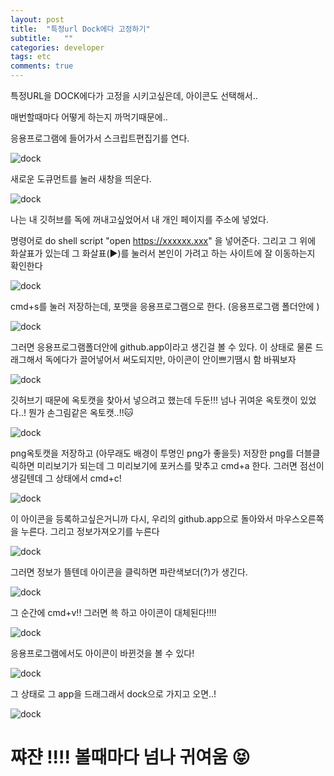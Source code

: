```yaml
---
layout: post
title:  "특정url Dock에다 고정하기"
subtitle:   ""
categories: developer
tags: etc
comments: true
---
```




특정URL을 DOCK에다가 고정을 시키고싶은데, 아이콘도 선택해서..

매번할때마다 어떻게 하는지 까먹기때문에..

응용프로그램에 들어가서 스크립트편집기를 연다.

![dock](/assets/img/dock1.png)

새로운 도큐먼트를 눌러 새창을 띄운다.

![dock](/assets/img/dock2.png)

나는 내 깃허브를 독에 꺼내고싶었어서 내 개인 페이지를 주소에 넣었다.

명령어로 do shell script "open https://xxxxxx.xxx" 을 넣어준다. 그리고 그 위에 화살표가 있는데 그 화살표(▶)를 눌러서 본인이 가려고 하는 사이트에 잘 이동하는지 확인한다

![dock](/assets/img/dock3.png)

cmd+s를 눌러 저장하는데, 포맷을 응용프로그램으로 한다. (응용프로그램 폴더안에 )

![dock](/assets/img/dock4.png)

그러면 응용프로그램폴더안에 github.app이라고 생긴걸 볼 수 있다. 이 상태로 물론 드래그해서 독에다가 끌어넣어서 써도되지만, 아이콘이 안이쁘기땜시 함 바꿔보자

![dock](/assets/img/dock5.png)

깃허브기 때문에 옥토캣을 찾아서 넣으려고 했는데 두둔!!! 넘나 귀여운 옥토캣이 있었다..! 뭔가 손그림같은 옥토캣..!!🐱

![dock](/assets/img/dock6.png)

png옥토캣을 저장하고 (아무래도 배경이 투명인 png가 좋을듯) 저장한 png를 더블클릭하면 미리보기가 되는데 그 미리보기에 포커스를 맞추고 cmd+a 한다. 그러면 점선이 생길텐데 그 상태에서 cmd+c!

![dock](/assets/img/dock7.png)

이 아이콘을 등록하고싶은거니까 다시, 우리의 github.app으로 돌아와서 마우스오른쪽을 누른다. 그리고 정보가져오기를 누른다

![dock](/assets/img/dock8.png)

그러면 정보가 뜰텐데 아이콘을 클릭하면 파란색보더(?)가 생긴다.

![dock](/assets/img/dock10.png)

그 순간에 cmd+v!! 그러면 쑉 하고 아이콘이 대체된다!!!!

![dock](/assets/img/dock11.png)

응용프로그램에서도 아이콘이 바뀐것을 볼 수 있다!

![dock](/assets/img/dock12.png)

그 상태로 그 app을 드래그래서 dock으로 가지고 오면..!

![dock](/assets/img/dock14.png)



# 쨔쟌 !!!! 볼때마다 넘나 귀여움 😝



